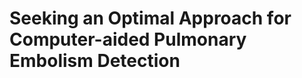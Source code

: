 <!-- ![CAD_PE](http:https://github.com/jlianglab/CAD_PE_Detection/blob/main/images/Tittle_Logo.png) -->

# Seeking an Optimal Approach for Computer-aided Pulmonary Embolism Detection


